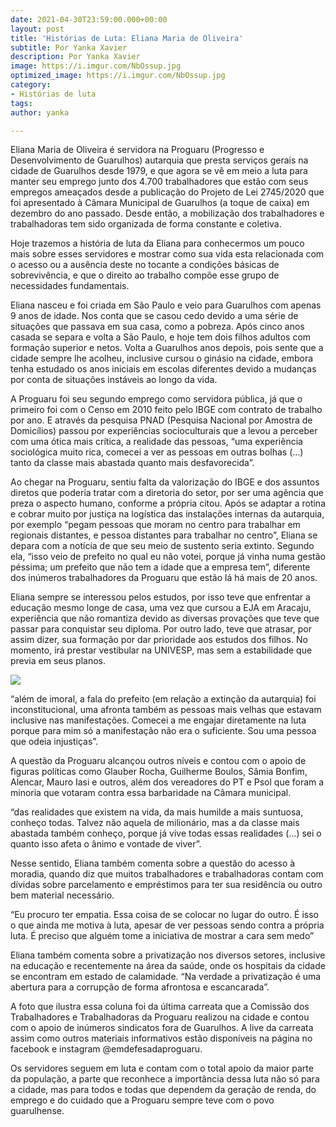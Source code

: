 ```yaml
---
date: 2021-04-30T23:59:00.000+00:00
layout: post
title: 'Histórias de Luta: Eliana Maria de Oliveira'
subtitle: Por Yanka Xavier
description: Por Yanka Xavier
image: https://i.imgur.com/NbOssup.jpg
optimized_image: https://i.imgur.com/NbOssup.jpg
category:
- Histórias de luta
tags: 
author: yanka

---
```

Eliana Maria de Oliveira é servidora na Proguaru (Progresso e Desenvolvimento de Guarulhos) autarquia que presta serviços gerais na cidade de Guarulhos desde 1979, e que agora se vê em meio a luta para manter seu emprego junto dos 4.700 trabalhadores que estão com seus empregos ameaçados desde a publicação do Projeto de Lei 2745/2020 que foi apresentado à Câmara Municipal de Guarulhos (a toque de caixa) em dezembro do ano passado. Desde então, a mobilização dos trabalhadores e trabalhadoras tem sido organizada de forma constante e coletiva.

Hoje trazemos a história de luta da Eliana para conhecermos um pouco mais sobre esses servidores e mostrar como sua vida esta relacionada com o acesso ou a ausência deste no tocante a condições básicas de sobrevivência, e que o direito ao trabalho compõe esse grupo de necessidades fundamentais.

Eliana nasceu e foi criada em São Paulo e veio para Guarulhos com apenas 9 anos de idade. Nos conta que se casou cedo devido a uma série de situações que passava em sua casa, como a pobreza. Após cinco anos casada se separa e volta a São Paulo, e hoje tem dois filhos adultos com formação superior e netos. Volta a Guarulhos anos depois, pois sente que a cidade sempre lhe acolheu, inclusive cursou o ginásio na cidade, embora tenha estudado os anos iniciais em escolas diferentes devido a mudanças por conta de situações instáveis ao longo da vida.

A Proguaru foi seu segundo emprego como servidora pública, já que o primeiro foi com o Censo em 2010 feito pelo IBGE com contrato de trabalho por ano. E através da pesquisa PNAD (Pesquisa Nacional por Amostra de Domicílios) passou por experiências socioculturais que a levou a perceber com uma ótica mais crítica, a realidade das pessoas, “uma experiência sociológica muito rica, comecei a ver as pessoas em outras bolhas (…) tanto da classe mais abastada quanto mais desfavorecida”.

Ao chegar na Proguaru, sentiu falta da valorização do IBGE e dos assuntos diretos que poderia tratar com a diretoria do setor, por ser uma agência que preza o aspecto humano, conforme a própria citou. Após se adaptar a rotina e cobrar muito por justiça na logística das instalações internas da autarquia, por exemplo “pegam pessoas que moram no centro para trabalhar em regionais distantes, e pessoa distantes para trabalhar no centro”, Eliana se depara com a notícia de que seu meio de sustento seria extinto. Segundo ela, “isso veio de prefeito no qual eu não votei, porque já vinha numa gestão péssima; um prefeito que não tem a idade que a empresa tem”, diferente dos inúmeros trabalhadores da Proguaru que estão lá há mais de 20 anos.

Eliana sempre se interessou pelos estudos, por isso teve que enfrentar a educação mesmo longe de casa, uma vez que cursou a EJA em Aracaju, experiência que não romantiza devido as diversas provações que teve que passar para conquistar seu diploma. Por outro lado, teve que atrasar, por assim dizer, sua formação por dar prioridade aos estudos dos filhos. No momento, irá prestar vestibular na UNIVESP, mas sem a estabilidade que previa em seus planos.

![](https://i.imgur.com/0jQT2Bs.jpg)

“além de imoral, a fala do prefeito (em relação a extinção da autarquia) foi inconstitucional, uma afronta também as pessoas mais velhas que estavam inclusive nas manifestações. Comecei a me engajar diretamente na luta porque para mim só a manifestação não era o suficiente. Sou uma pessoa que odeia injustiças”.

A questão da Proguaru alcançou outros níveis e contou com o apoio de figuras políticas como Glauber Rocha, Guilherme Boulos, Sâmia Bonfim, Alencar, Mauro Iasi e outros, além dos vereadores do PT e Psol que foram a minoria que votaram contra essa barbaridade na Câmara municipal.

“das realidades que existem na vida, da mais humilde a mais suntuosa, conheço todas. Talvez não aquela de milionário, mas a da classe mais abastada também conheço, porque já vive todas essas realidades (…) sei o quanto isso afeta o ânimo e vontade de viver”.

Nesse sentido, Eliana também comenta sobre a questão do acesso à moradia, quando diz que muitos trabalhadores e trabalhadoras contam com dívidas sobre parcelamento e empréstimos para ter sua residência ou outro bem material necessário.

“Eu procuro ter empatia. Essa coisa de se colocar no lugar do outro. É isso o que ainda me motiva à luta, apesar de ver pessoas sendo contra a própria luta. É preciso que alguém tome a iniciativa de mostrar a cara sem medo”

Eliana também comenta sobre a privatização nos diversos setores, inclusive na educação e recentemente na área da saúde, onde os hospitais da cidade se encontram em estado de calamidade. “Na verdade a privatização é uma abertura para a corrupção de forma afrontosa e escancarada”.

A foto que ilustra essa coluna foi da última carreata que a Comissão dos Trabalhadores e Trabalhadoras da Proguaru realizou na cidade e contou com o apoio de inúmeros sindicatos fora de Guarulhos. A live da carreata assim como outros materiais informativos estão disponíveis na página no facebook e instagram @emdefesadaproguaru.

Os servidores seguem em luta e contam com o total apoio da maior parte da população, a parte que reconhece a importância dessa luta não só para a cidade, mas para todos e todas que dependem da geração de renda, do emprego e do cuidado que a Proguaru sempre teve com o povo guarulhense.